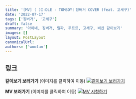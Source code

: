 ```yaml
---
title: '[MV] ( )I-DLE - TOMBOYㅣ징버거 COVER (feat. 고세구)'
date: '2022-07-17'
tags: ['징버거', '고세구']
draft: false
summary: '아이네, 징버거, 릴파, 주르르, 고세구, 비챤 같이보기'
images: []
layout: PostLayout
canonicalUrl:
authors: ['woolan']
---
```


## 링크

**같이보기 보러가기** (이미지를 클릭하여 이동)
[![같이보기 보러가기](https://cdn.discordapp.com/attachments/1136601898116464710/1211650793904807976/logo.png?ex=65eef8bc&is=65dc83bc&hm=95dc0e08c1f43025dd60def429896697b3787a9f923593eb50b24e9fb6280361&)](https://cafe.naver.com/steamindiegame/6915247)

**MV 보러가기** (이미지를 클릭하여 이동)
[![MV 시청하기](https://i.ytimg.com/vi/kra0f71EIgc/maxresdefault.jpg)](https://youtu.be/kra0f71EIgc)
